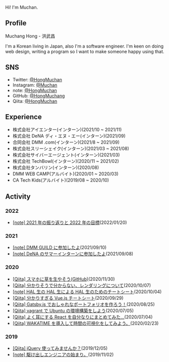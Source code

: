 Hi! I'm Muchan.

## Profile

Muchang Hong - 洪武昌

I'm a Korean living in Japan, also I'm a software engineer.
I'm keen on doing web design, writing a program so I want to make someone happy using that.

## SNS

- Twitter: [@HongMuchan](https://twitter.com/HongMuchan)
- Instagram: [@Muchan](https://www.instagram.com/___24muchan/)
- note: [@HongMuchan](https://note.com/muchang0824)
- GitHub: [@HongMuchang](https://github.com/HongMuchang)
- Qiita: [@HongMuchan](https://qiita.com/HongMuchan)

## Experience

- 株式会社アイエンター(インターン)(2021/10 ~ 2021/11)
- 株式会社 DeNA ディ・エヌ・エー(インターン)(2021/09)
- 合同会社 DMM .com(インターン)(2021/8 ~ 2021/09)
- 株式会社スリーシェイク(インターン)(2021/03 ~ 2021/08)
- 株式会社サイバーエージェント(インターン)(2021/03)
- 株式会社 TechBowl(インターン)(2020/11 ~ 2021/02)
- 株式会社タンバリン(インターン)(2020/08)
- DMM WEB CAMP(アルバイト)(2020/01 ~ 2020/03)
- CA Tech Kids(アルバイト)(2019/08 ~ 2020/10)

## Activity

### 2022

- [[note] 2021 年の振り返りと 2022 年の目標](https://note.com/muchang0824/n/na73d1d24b507)(2022/01/20)

### 2021

- [[note] DMM GUILD に参加したよ](https://note.com/muchang0824/n/n6a1cdb0d0d02)(2021/09/10)
- [[note] DeNA のサマーインターンに参加したよ](https://note.com/muchang0824/n/n7c9975081d35)(2021/09/08)

### 2020

- [[Qiita] スマホに草を生やそう(GitHub)](https://qiita.com/HongMuchan/items/81f8bde441fec58a7690)(2020/11/30)
- [[Qiita] 分かりそうで分からない、レンダリングについて](https://qiita.com/HongMuchan/items/9d8731123687aa976228)(2020/10/07)
- [[note] HAL 生の HAL 生による HAL 生のためのチートシート](https://note.com/muchang0824/n/n8addbaa7d58c)(2020/10/04)
- [[Qiita] 分かりすぎる Vue.js チートシート](https://qiita.com/HongMuchan/items/d91a0f6f520d58e62e1b)(2020/09/29)
- [[Qiita] Gatsby.js でおしゃれなポートフォリオを作ろう！](https://qiita.com/HongMuchan/items/96854cb6f025e972c969)(2020/08/25)
- [[Qiita] vagrant で Ubuntu の環境構築をしよう](https://qiita.com/HongMuchan/items/eb6f14cb4f9a74782e57)(2020/07/05)
- [[Qiita] よく耳にする React を自分なりにまとめてみた...](https://qiita.com/HongMuchan/items/7bca179a0cfb33cbe206)(2020/07/04)
- [[Qiita] WAKATIME を導入して時間の可視化をしてみよう。](https://qiita.com/HongMuchan/items/360c310a1b9c8658de0b)(2020/02/23)

### 2019

- [[Qiita] jQuery 使ってみませんか？](https://qiita.com/HongMuchan/items/704b3f99b0cec9569781)(2019/12/05)
- [[note] 駆け出しエンジニアの始まり。](https://note.com/muchang0824/n/nd5ace44ca7e4)(2019/11/02)
